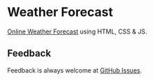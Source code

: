 # Weather Forecast
[Online Weather Forecast](https://vchkhr.com/weather-forecast) using HTML, CSS & JS.

## Feedback
Feedback is always welcome at [GitHub Issues](https://github.com/vchkhr/weather-forecast/issues).
